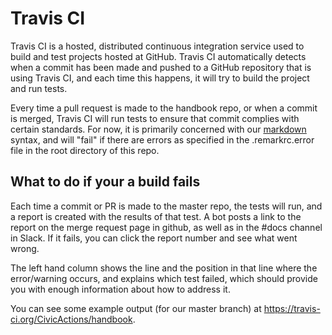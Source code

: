 # Travis CI

Travis CI is a hosted, distributed continuous integration service used to build and test projects hosted at GitHub. Travis CI automatically detects when a commit has been made and pushed to a GitHub repository that is using Travis CI, and each time this happens, it will try to build the project and run tests.

Every time a pull request is made to the handbook repo, or when a commit is merged, Travis CI will run tests to ensure that commit complies with certain standards. For now, it is primarily concerned with our [markdown](markdown.md) syntax, and will "fail" if there are errors as specified in the .remarkrc.error file in the root directory of this repo.  

## What to do if your a build fails

Each time a commit or PR is made to the master repo, the tests will run, and a report is created with the results of that test. A bot posts a link to the report on the merge request page in github, as well as in the #docs channel in Slack.  If it fails, you can click the report number and see what went wrong.  

The left hand column shows the line and the position in that line where the error/warning occurs, and explains which test failed, which should provide you with enough information about how to address it.  

You can see some example output (for our master branch) at <https://travis-ci.org/CivicActions/handbook>.
